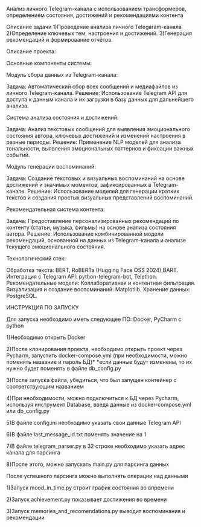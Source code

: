 Анализ личного Telegram-канала c использованием трансформеров, определением состояния, достижений и рекомендациями контента

Описание задачи
1)Проведение анализа личного Telegaram-канала
2)Определение ключевых тем, настроения и достижений.
3)Генерация рекомендаций и формирование отчётов.

Описание проекта:

Основные компоненты системы:

Модуль сбора данных из Telegram-канала:

Задача: Автоматический сбор всех сообщений и медиафайлов из личного Telegram-канала.
Решение: Использование Telegram API для доступа к данным канала и их загрузки в базу данных для дальнейшего анализа.

Система анализа состояния и достижений:

Задача: Анализ текстовых сообщений для выявления эмоционального состояния автора, ключевых достижений и изменений настроения в разные периоды.
Решение: Применение NLP моделей для анализа тональности, выявления эмоциональных паттернов и фиксации важных событий.

Модуль генерации воспоминаний:

Задача: Создание текстовых и визуальных воспоминаний на основе достижений и значимых моментов, зафиксированных в Telegram-канале.
Решение: Использование моделей для генерации кратких текстов и создания простых визуальных представлений воспоминаний.

Рекомендательная система контента:

Задача: Предоставление персонализированных рекомендаций по контенту (статьи, музыка, фильмы) на основе анализа состояния автора.
Решение: Использование комбинированной модели рекомендаций, основанной на данных из Telegram-канала и анализе текущего эмоционального состояния.

Технологический стек:

Обработка текста: BERT, RoBERTa (Hugging Face OSS 2024),BART.
Интеграция с Telegram API: python-telegram-bot, Telethon.
Рекомендательные модели: Коллаборативная и контентная фильтрация.
Визуализация и создание воспоминаний: Matplotlib.
Хранение данных: PostgreSQL.


ИНСТРУКЦИЯ ПО ЗАПУСКУ

Для запуска необходимо иметь следующее ПО: Docker, PyCharm с python

1)Необходимо открыть Docker

2)После клонирования проекта, необходимо открыть проект через Pycharm, запустить docker-compose.yml (при необходимости, можно поменять название и пароль БД)*
*если данные будут изменены, то их нужно будет поменять в файле db_config.py

3)После запуска файла, убедиться, что был запущен контейнер с соответствующим названием 

4)При необходимости, можно подключиться к БД через Pycharm, используя инструмент Database, введя данные из docker-compose.yml или db_config.py

5)В файле config.ini необходимо указать свои данные Telegram API

6)В файле last_message_id.txt поменять значение на 1

7)В файле telegram_parser.py в 32 строке необходимо указать адрес канала для парсинга

8)После этого, можно запускать main.py для парсинга данных

После успешного парсинга можно выполнять операции над данными

1)Запуск mood_in_time.py строит график состояния во впремени

2)Запуск achievement.py показывает достижения во времени

3)Запуск memories_and_recomendations.py выводит воспоминания и рекомендации

